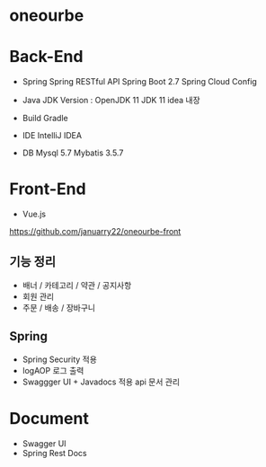# oneourbe


# Back-End 

- Spring
    Spring RESTful API 
    Spring Boot 2.7
    Spring Cloud Config
- Java
  JDK Version : OpenJDK 11
  JDK 11 idea 내장 
  
- Build
  Gradle

- IDE 
  IntelliJ IDEA

- DB
  Mysql 5.7
  Mybatis 3.5.7

# Front-End 
  - Vue.js
  
  https://github.com/januarry22/oneourbe-front

## 기능 정리
   - 배너 / 카테고리 / 약관 / 공지사항
   - 회원 관리
   - 주문 / 배송 / 장바구니
   

## Spring
   - Spring Security 적용
   - logAOP 로그 출력
   - Swaggger UI + Javadocs 적용 api 문서 관리

# Document
   - Swagger UI
   - Spring Rest Docs
